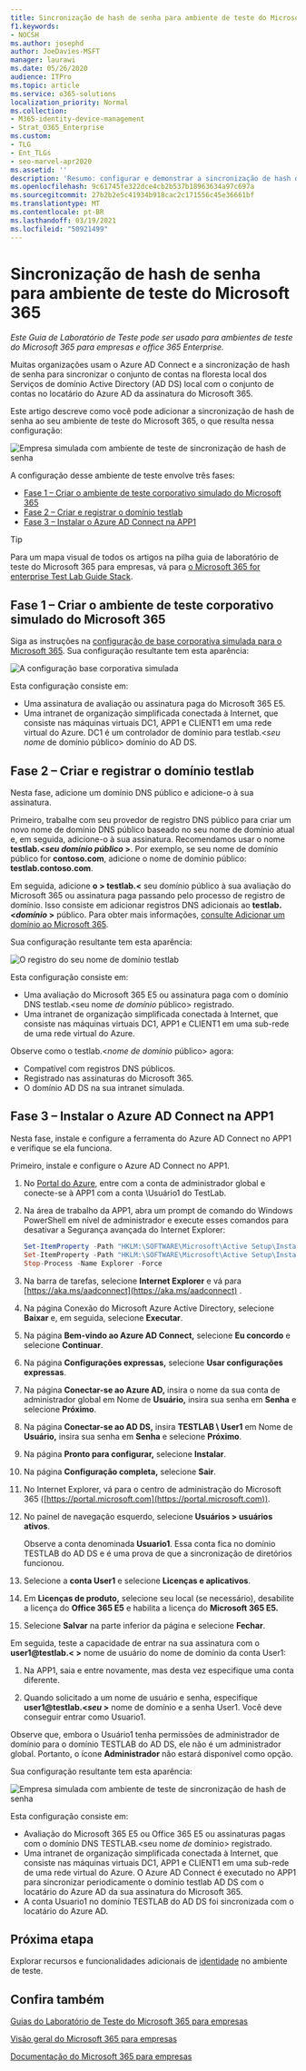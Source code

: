 ```yaml
---
title: Sincronização de hash de senha para ambiente de teste do Microsoft 365
f1.keywords:
- NOCSH
ms.author: josephd
author: JoeDavies-MSFT
manager: laurawi
ms.date: 05/26/2020
audience: ITPro
ms.topic: article
ms.service: o365-solutions
localization_priority: Normal
ms.collection:
- M365-identity-device-management
- Strat_O365_Enterprise
ms.custom:
- TLG
- Ent_TLGs
- seo-marvel-apr2020
ms.assetid: ''
description: 'Resumo: configurar e demonstrar a sincronização de hash de senha e a entrada para o ambiente de teste do Microsoft 365.'
ms.openlocfilehash: 9c61745fe322dce4cb2b537b18963634a97c697a
ms.sourcegitcommit: 27b2b2e5c41934b918cac2c171556c45e36661bf
ms.translationtype: MT
ms.contentlocale: pt-BR
ms.lasthandoff: 03/19/2021
ms.locfileid: "50921499"
---
```

# <a name="password-hash-synchronization-for-your-microsoft-365-test-environment"></a>Sincronização de hash de senha para ambiente de teste do Microsoft 365

*Este Guia de Laboratório de Teste pode ser usado para ambientes de teste do Microsoft 365 para empresas e office 365 Enterprise.*

Muitas organizações usam o Azure AD Connect e a sincronização de hash de senha para sincronizar o conjunto de contas na floresta local dos Serviços de domínio Active Directory (AD DS) local com o conjunto de contas no locatário do Azure AD da assinatura do Microsoft 365. 

Este artigo descreve como você pode adicionar a sincronização de hash de senha ao seu ambiente de teste do Microsoft 365, o que resulta nessa configuração:
  
![Empresa simulada com ambiente de teste de sincronização de hash de senha](../media/password-hash-sync-m365-ent-test-environment/Phase3.png)
  
A configuração desse ambiente de teste envolve três fases:
- [Fase 1 – Criar o ambiente de teste corporativo simulado do Microsoft 365](#phase-1-create-the-microsoft-365-simulated-enterprise-test-environment)
- [Fase 2 – Criar e registrar o domínio testlab](#phase-2-create-and-register-the-testlab-domain)
- [Fase 3 – Instalar o Azure AD Connect na APP1](#phase-3-install-azure-ad-connect-on-app1)
    
> [!TIP]
> Para um mapa visual de todos os artigos na pilha guia de laboratório de teste do Microsoft 365 para empresas, vá para [o Microsoft 365 for enterprise Test Lab Guide Stack](../downloads/Microsoft365EnterpriseTLGStack.pdf).
  
## <a name="phase-1-create-the-microsoft-365-simulated-enterprise-test-environment"></a>Fase 1 – Criar o ambiente de teste corporativo simulado do Microsoft 365

Siga as instruções na [configuração de base corporativa simulada para o Microsoft 365](simulated-ent-base-configuration-microsoft-365-enterprise.md). Sua configuração resultante tem esta aparência:
  
![A configuração base corporativa simulada](../media/password-hash-sync-m365-ent-test-environment/Phase1.png)
  
Esta configuração consiste em:
  
- Uma assinatura de avaliação ou assinatura paga do Microsoft 365 E5.
- Uma intranet de organização simplificada conectada à Internet, que consiste nas máquinas virtuais DC1, APP1 e CLIENT1 em uma rede virtual do Azure. DC1 é um controlador de domínio para testlab.<*seu nome* de domínio público> domínio do AD DS.

## <a name="phase-2-create-and-register-the-testlab-domain"></a>Fase 2 – Criar e registrar o domínio testlab

Nesta fase, adicione um domínio DNS público e adicione-o à sua assinatura.

Primeiro, trabalhe com seu provedor de registro DNS público para criar um novo nome de domínio DNS público baseado no seu nome de domínio atual e, em seguida, adicione-o à sua assinatura. Recomendamos usar o nome **testlab.<*seu domínio público* >**. Por exemplo, se seu nome de domínio público for **<span>contoso</span>.com**, adicione o nome de domínio público: **<span>testlab</span>.contoso.com**.
  
Em seguida, adicione **o  > testlab.<** seu domínio público à sua avaliação do Microsoft 365 ou assinatura paga passando pelo processo de registro de domínio. Isso consiste em adicionar registros DNS adicionais ao **testlab.<*domínio* >** público. Para obter mais informações, [consulte Adicionar um domínio ao Microsoft 365](../admin/setup/add-domain.md).

Sua configuração resultante tem esta aparência:
  
![O registro do seu nome de domínio testlab](../media/password-hash-sync-m365-ent-test-environment/Phase2.png)
  
Esta configuração consiste em:

- Uma avaliação do Microsoft 365 E5 ou assinatura paga com o domínio DNS testlab.<seu nome *de domínio* público> registrado.
- Uma intranet de organização simplificada conectada à Internet, que consiste nas máquinas virtuais DC1, APP1 e CLIENT1 em uma sub-rede de uma rede virtual do Azure.

Observe como o testlab.<*nome de domínio* público> agora:

- Compatível com registros DNS públicos.
- Registrado nas assinaturas do Microsoft 365.
- O domínio AD DS na sua intranet simulada.
     
## <a name="phase-3-install-azure-ad-connect-on-app1"></a>Fase 3 – Instalar o Azure AD Connect na APP1

Nesta fase, instale e configure a ferramenta do Azure AD Connect no APP1 e verifique se ela funciona.
  
Primeiro, instale e configure o Azure AD Connect no APP1.

1. No [Portal do Azure](https://portal.azure.com), entre com a conta de administrador global e conecte-se à APP1 com a conta \\Usuário1 do TestLab.
    
2. Na área de trabalho da APP1, abra um prompt de comando do Windows PowerShell em nível de administrador e execute esses comandos para desativar a Segurança avançada do Internet Explorer:
    
   ```powershell
   Set-ItemProperty -Path "HKLM:\SOFTWARE\Microsoft\Active Setup\Installed Components\{A509B1A7-37EF-4b3f-8CFC-4F3A74704073}" -Name "IsInstalled" -Value 0
   Set-ItemProperty -Path "HKLM:\SOFTWARE\Microsoft\Active Setup\Installed Components\{A509B1A8-37EF-4b3f-8CFC-4F3A74704073}" -Name "IsInstalled" -Value 0
   Stop-Process -Name Explorer -Force
   ```

3. Na barra de tarefas, selecione **Internet Explorer** e vá para [https://aka.ms/aadconnect](https://aka.ms/aadconnect) .
    
4. Na página Conexão do Microsoft Azure Active Directory, selecione **Baixar** e, em seguida, selecione **Executar**.
    
5. Na página **Bem-vindo ao Azure AD Connect,** selecione **Eu concordo** e selecione **Continuar**.
    
6. Na página **Configurações expressas,** selecione **Usar configurações expressas**.
    
7. Na página **Conectar-se ao Azure AD,** insira o nome da sua conta de administrador global em Nome de **Usuário,** insira sua senha em **Senha** e selecione **Próximo**.
    
8. Na página **Conectar-se ao AD DS,** insira **TESTLAB \\ User1** em Nome de **Usuário,** insira sua senha em **Senha** e selecione **Próximo**.
    
9. Na página **Pronto para configurar,** selecione **Instalar**.
    
10. Na página **Configuração completa,** selecione **Sair**.
    
11. No Internet Explorer, vá para o centro de administração do Microsoft 365 ([https://portal.microsoft.com](https://portal.microsoft.com)).
    
12. No painel de navegação esquerdo, selecione **Usuários > usuários ativos**.
    
    Observe a conta denominada **Usuario1**. Essa conta fica no domínio TESTLAB do AD DS e é uma prova de que a sincronização de diretórios funcionou.
    
13. Selecione a **conta User1** e selecione **Licenças e aplicativos**.
    
14. Em **Licenças de produto,** selecione seu local (se necessário), desabilite a licença do **Office 365 E5** e habilita a licença do **Microsoft 365 E5.** 

15. Selecione **Salvar** na parte inferior da página e selecione **Fechar**.
    
Em seguida, teste a capacidade de entrar na sua assinatura com o **user1@testlab.< >** nome de usuário do nome de domínio da conta User1:

1. Na APP1, saia e entre novamente, mas desta vez especifique uma conta diferente.

2. Quando solicitado a um nome de usuário e senha, especifique **user1@testlab.<*seu* >** nome de domínio e a senha User1. Você deve conseguir entrar como Usuario1.
 
Observe que, embora o Usuário1 tenha permissões de administrador de domínio para o domínio TESTLAB do AD DS, ele não é um administrador global. Portanto, o ícone **Administrador** não estará disponível como opção. 

Sua configuração resultante tem esta aparência:

![Empresa simulada com ambiente de teste de sincronização de hash de senha](../media/password-hash-sync-m365-ent-test-environment/Phase3.png)

Esta configuração consiste em: 
  
- Avaliação do Microsoft 365 E5 ou Office 365 E5 ou assinaturas pagas com o domínio DNS TESTLAB.<seu nome *de* domínio> registrado.
- Uma intranet de organização simplificada conectada à Internet, que consiste nas máquinas virtuais DC1, APP1 e CLIENT1 em uma sub-rede de uma rede virtual do Azure. O Azure AD Connect é executado no APP1 para sincronizar periodicamente o domínio testlab AD DS com o locatário do Azure AD da sua assinatura do Microsoft 365.
- A conta Usuario1 no domínio TESTLAB do AD DS foi sincronizada com o locatário do Azure AD.

## <a name="next-step"></a>Próxima etapa

Explorar recursos e funcionalidades adicionais de [identidade](m365-enterprise-test-lab-guides.md#identity) no ambiente de teste.

## <a name="see-also"></a>Confira também

[Guias do Laboratório de Teste do Microsoft 365 para empresas](m365-enterprise-test-lab-guides.md)

[Visão geral do Microsoft 365 para empresas](microsoft-365-overview.md)

[Documentação do Microsoft 365 para empresas](/microsoft-365-enterprise/)